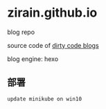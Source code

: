 # zirain.github.io

blog repo

source code of [dirty code blogs](https://zirain.github.io)

blog engine: hexo


## 部署

```
update minikube on win10
```